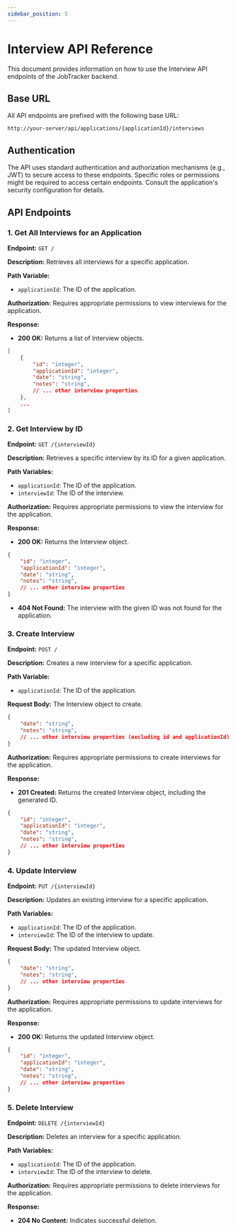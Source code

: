 ```yaml
---
sidebar_position: 5
---
```


# Interview API Reference 

This document provides information on how to use the Interview API endpoints of the JobTracker backend.

## Base URL

All API endpoints are prefixed with the following base URL:
```
http://your-server/api/applications/{applicationId}/interviews
```

## Authentication

The API uses standard authentication and authorization mechanisms (e.g., JWT) to secure access to these endpoints. Specific roles or permissions might be required to access certain endpoints. Consult the application's security configuration for details.

## API Endpoints

### 1. Get All Interviews for an Application

**Endpoint:** `GET /`

**Description:** Retrieves all interviews for a specific application.

**Path Variable:**
- `applicationId`: The ID of the application.

**Authorization:** Requires appropriate permissions to view interviews for the application.

**Response:**
- **200 OK:** Returns a list of Interview objects.
```json
[
    {
        "id": "integer",
        "applicationId": "integer",
        "date": "string",
        "notes": "string",
        // ... other interview properties
    },
    ...
]
```

### 2. Get Interview by ID

**Endpoint:** `GET /{interviewId}`

**Description:** Retrieves a specific interview by its ID for a given application.

**Path Variables:**
- `applicationId`: The ID of the application.
- `interviewId`: The ID of the interview.

**Authorization:** Requires appropriate permissions to view the interview for the application.

**Response:**
- **200 OK:** Returns the Interview object.
```json
{
    "id": "integer",
    "applicationId": "integer",
    "date": "string",
    "notes": "string",
    // ... other interview properties
}
```
- **404 Not Found:** The interview with the given ID was not found for the application.

### 3. Create Interview

**Endpoint:** `POST /`

**Description:** Creates a new interview for a specific application.

**Path Variable:**
- `applicationId`: The ID of the application.

**Request Body:** The Interview object to create.
```json
{
    "date": "string",
    "notes": "string",
    // ... other interview properties (excluding id and applicationId)
}
```

**Authorization:** Requires appropriate permissions to create interviews for the application.

**Response:**
- **201 Created:** Returns the created Interview object, including the generated ID.
```json
{
    "id": "integer",
    "applicationId": "integer",
    "date": "string",
    "notes": "string",
    // ... other interview properties
}
```

### 4. Update Interview

**Endpoint:** `PUT /{interviewId}`

**Description:** Updates an existing interview for a specific application.

**Path Variables:**
- `applicationId`: The ID of the application.
- `interviewId`: The ID of the interview to update.

**Request Body:** The updated Interview object.
```json
{
    "date": "string",
    "notes": "string",
    // ... other interview properties
}
```

**Authorization:** Requires appropriate permissions to update interviews for the application.

**Response:**
- **200 OK:** Returns the updated Interview object.
```json
{
    "id": "integer",
    "applicationId": "integer",
    "date": "string",
    "notes": "string",
    // ... other interview properties
}
```

### 5. Delete Interview

**Endpoint:** `DELETE /{interviewId}`

**Description:** Deletes an interview for a specific application.

**Path Variables:**
- `applicationId`: The ID of the application.
- `interviewId`: The ID of the interview to delete.

**Authorization:** Requires appropriate permissions to delete interviews for the application.

**Response:**
- **204 No Content:** Indicates successful deletion.